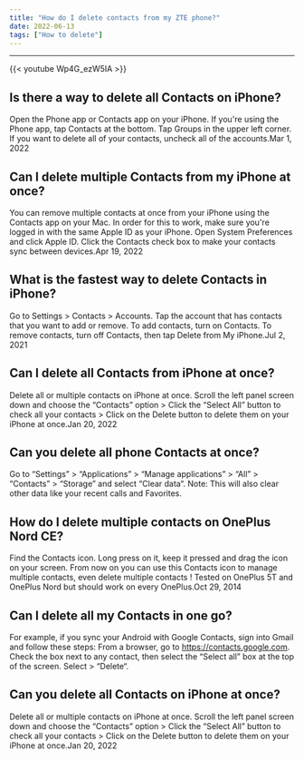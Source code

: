 ```yaml
---
title: "How do I delete contacts from my ZTE phone?"
date: 2022-06-13
tags: ["How to delete"]
---
```


---
{{< youtube Wp4G_ezW5IA >}}
## Is there a way to delete all Contacts on iPhone?
Open the Phone app or Contacts app on your iPhone. If you're using the Phone app, tap Contacts at the bottom. Tap Groups in the upper left corner. If you want to delete all of your contacts, uncheck all of the accounts.Mar 1, 2022

## Can I delete multiple Contacts from my iPhone at once?
You can remove multiple contacts at once from your iPhone using the Contacts app on your Mac. In order for this to work, make sure you're logged in with the same Apple ID as your iPhone. Open System Preferences and click Apple ID. Click the Contacts check box to make your contacts sync between devices.Apr 19, 2022

## What is the fastest way to delete Contacts in iPhone?
Go to Settings > Contacts > Accounts. Tap the account that has contacts that you want to add or remove. To add contacts, turn on Contacts. To remove contacts, turn off Contacts, then tap Delete from My iPhone.Jul 2, 2021

## Can I delete all Contacts from iPhone at once?
Delete all or multiple contacts on iPhone at once. Scroll the left panel screen down and choose the “Contacts” option > Click the “Select All” button to check all your contacts > Click on the Delete button to delete them on your iPhone at once.Jan 20, 2022

## Can you delete all phone Contacts at once?
Go to “Settings” > “Applications” > “Manage applications” > “All” > “Contacts” > “Storage” and select “Clear data“. Note: This will also clear other data like your recent calls and Favorites.

## How do I delete multiple contacts on OnePlus Nord CE?
Find the Contacts icon. Long press on it, keep it pressed and drag the icon on your screen. From now on you can use this Contacts icon to manage multiple contacts, even delete multiple contacts ! Tested on OnePlus 5T and OnePlus Nord but should work on every OnePlus.Oct 29, 2014

## Can I delete all my Contacts in one go?
For example, if you sync your Android with Google Contacts, sign into Gmail and follow these steps: From a browser, go to https://contacts.google.com. Check the box next to any contact, then select the “Select all” box at the top of the screen. Select > “Delete“.

## Can you delete all Contacts on iPhone at once?
Delete all or multiple contacts on iPhone at once. Scroll the left panel screen down and choose the “Contacts” option > Click the “Select All” button to check all your contacts > Click on the Delete button to delete them on your iPhone at once.Jan 20, 2022

